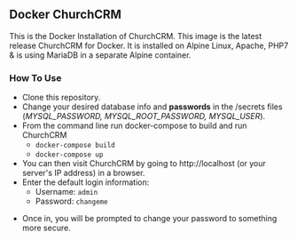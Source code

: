 ## Docker ChurchCRM

This is the Docker Installation of ChurchCRM. This image is the latest release ChurchCRM for Docker. It is installed on Alpine Linux, Apache, PHP7 & is using MariaDB in a separate Alpine container.

### How To Use

* Clone this repository.
* Change your desired database info and **passwords** in the /secrets files (*MYSQL_PASSWORD, MYSQL_ROOT_PASSWORD, MYSQL_USER*).
* From the command line run docker-compose to build and run ChurchCRM
    - `docker-compose build`
    - `docker-compose up`
* You can then visit ChurchCRM by going to http://localhost (or your server's IP address) in a browser.
* Enter the default login information:
    - Username: `admin`
    - Password: `changeme`
- Once in, you will be prompted to change your password to something more secure.
